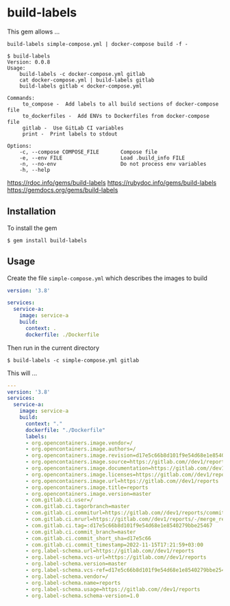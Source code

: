 # build-labels

This gem allows ...  

```
build-labels simple-compose.yml | docker-compose build -f -

$ build-labels
Version: 0.0.8
Usage:
	build-labels -c docker-compose.yml gitlab
	cat docker-compose.yml | build-labels gitlab
	build-labels gitlab < docker-compose.yml

Commands:
     to_compose -  Add labels to all build sections of docker-compose file
     to_dockerfiles -  Add ENVs to Dockerfiles from docker-compose file
     gitlab -  Use GitLab CI variables
     print -  Print labels to stdout

Options:
    -c, --compose COMPOSE_FILE       Compose file
    -e, --env FILE                   Load .build_info FILE
    -n, --no-env                     Do not process env variables
    -h, --help

```

https://rdoc.info/gems/build-labels
https://rubydoc.info/gems/build-labels
https://gemdocs.org/gems/build-labels

## Installation
To install the gem

    $ gem install build-labels

## Usage
Create the file `simple-compose.yml` which describes the images to build
```yaml
version: '3.8'

services:
  service-a:
    image: service-a
    build:
      context: .
      dockerfile: ./Dockerfile


```
Then run in the current directory

    $ build-labels -c simple-compose.yml gitlab

This will ...

```yaml
---
version: '3.8'
services:
  service-a:
    image: service-a
    build:
      context: "."
      dockerfile: "./Dockerfile"
      labels:
      - org.opencontainers.image.vendor=/
      - org.opencontainers.image.authors=/
      - org.opencontainers.image.revision=d17e5c66b8d101f9e54d68e1e8540279bbe25467
      - org.opencontainers.image.source=https://gitlab.com//dev1/reports
      - org.opencontainers.image.documentation=https://gitlab.com//dev1/reports
      - org.opencontainers.image.licenses=https://gitlab.com//dev1/reports
      - org.opencontainers.image.url=https://gitlab.com//dev1/reports
      - org.opencontainers.image.title=reports
      - org.opencontainers.image.version=master
      - com.gitlab.ci.user=/
      - com.gitlab.ci.tagorbranch=master
      - com.gitlab.ci.commiturl=https://gitlab.com//dev1/reports/commit/d17e5c66b8d101f9e54d68e1e8540279bbe25467
      - com.gitlab.ci.mrurl=https://gitlab.com//dev1/reports/-/merge_requests/
      - com.gitlab.ci.tag=:d17e5c66b8d101f9e54d68e1e8540279bbe25467
      - com.gitlab.ci.commit_branch=master
      - com.gitlab.ci.commit_short_sha=d17e5c66
      - com.gitlab.ci.commit_timestamp=2022-11-15T17:21:59+03:00
      - org.label-schema.url=https://gitlab.com//dev1/reports
      - org.label-schema.vcs-url=https://gitlab.com//dev1/reports
      - org.label-schema.version=master
      - org.label-schema.vcs-ref=d17e5c66b8d101f9e54d68e1e8540279bbe25467
      - org.label-schema.vendor=/
      - org.label-schema.name=reports
      - org.label-schema.usage=https://gitlab.com//dev1/reports
      - org.label-schema.schema-version=1.0

```
